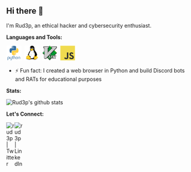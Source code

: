 ## Hi there 👋

I'm Rud3p, an ethical hacker and cybersecurity enthusiast.

**Languages and Tools:**

<img src="https://github.com/devicons/devicon/blob/master/icons/python/python-original-wordmark.svg" title="Python" alt="Python" width="40" height="40"/>&nbsp;
<img src="https://github.com/devicons/devicon/blob/master/icons/linux/linux-original.svg" title="Linux" alt="Linux" width="40" height="40"/>&nbsp; 
<img src="https://github.com/devicons/devicon/blob/master/icons/vim/vim-original.svg" title="Vim" alt="Vim" width="40" height="40"/>&nbsp;
<img src="https://github.com/devicons/devicon/blob/master/icons/javascript/javascript-original.svg" title="JavaScript" alt="JavaScript" width="40" height="40"/>&nbsp;

- ⚡ Fun fact: I created a web browser in Python and build Discord bots and RATs for educational purposes

**Stats:**

![Rud3p's github stats](https://github-readme-stats.vercel.app/api?username=rud3p&show_icons=true)

**Let's Connect:**

[<img align="left" alt="rud3p | Twitter" width="22px" src="https://cdn.jsdelivr.net/npm/simple-icons@v3/icons/twitter.svg" />][twitter]
[<img align="left" alt="rud3p | LinkedIn" width="22px" src="https://cdn.jsdelivr.net/npm/simple-icons@v3/icons/linkedin.svg" />][linkedin]

[twitter]: https://twitter.com/rud3p
[linkedin]: https://linkedin.com/in/rud3p
